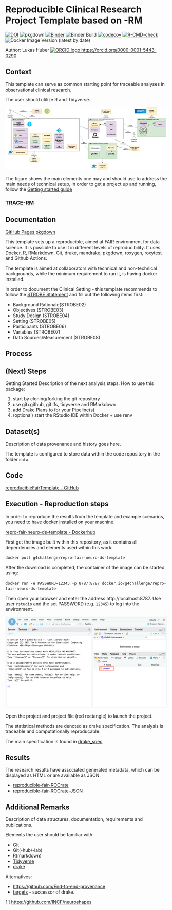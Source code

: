 # Reproducible Clinical Research Project Template based on  -RM

[![DOI](https://zenodo.org/badge/284042245.svg)](https://zenodo.org/badge/latestdoi/284042245)
![pkgdown](https://github.com/g4challenge/repro-fair-neuro-ds-template/workflows/pkgdown/badge.svg?branch=master)
[![Binder](https://mybinder.org/badge_logo.svg)](https://mybinder.org/v2/gh/g4challenge/repro-fair-neuro-ds-template/HEAD?urlpath=%3Frstudio)
![Binder Build](https://github.com/g4challenge/repro-fair-neuro-ds-template/workflows/Binder/badge.svg)
[![codecov](https://codecov.io/gh/g4challenge/repro-fair-neuro-ds-template/branch/master/graph/badge.svg?token=JF0BD0NRTR)](https://codecov.io/gh/g4challenge/repro-fair-neuro-ds-template)
[![R-CMD-check](https://github.com/g4challenge/repro-fair-neuro-ds-template/workflows/R-CMD-check/badge.svg)](https://github.com/g4challenge/repro-fair-neuro-ds-template/actions)
![Docker Image Version (latest by date)](https://img.shields.io/docker/v/g4challenge/repro-fair-neuro-ds-template)

Author: Lukas Huber <a href="https://orcid.org/0000-0001-5443-0290
">
<img alt="ORCID logo" src="https://info.orcid.org/wp-content/uploads/2019/11/orcid_16x16.png" width="16" height="16" />
https://orcid.org/0000-0001-5443-0290
</a>

## Context
This template can serve as common starting point for traceable analyses in observational clinical research.

The user should utilize R and Tidyverse.


![](man/figures/overview_architecture.png)

The figure shows the main elements one may and should use to address the main needs of technical setup, in order to get a project up and running, follow the [Getting started guide](https://g4challenge.github.io/repro-fair-neuro-ds-template/articles/getting_started.html)

### [TRACE-RM](https://g4challenge.github.io/repro-fair-neuro-ds-template/articles/trace-rm.html)

## Documentation
[GitHub Pages pkgdown](https://g4challenge.github.io/repro-fair-neuro-ds-template/)


This template sets up a reproducible, aimed at FAIR environment for data science. It is possible to use it in different levels of reproducibility. It uses Docker, R, RMarkdown, Git, drake, mandrake, pkgdown, roxygen, roxytest and Github Actions.

The template is aimed at collaborators with technical and non-technical backgrounds, while the minimum requirement to run it, is having docker installed.

In order to document the Clinical Setting - this template recommends to follow the [STROBE Statement](https://strobe-statement.org/index.php?id=strobe-home) and fill out the following items first:

- Background Rationale(STROBE02)
- Objectives (STROBE03)
- Study Design (STROBE04) 
- Setting (STROBE05) 
- Participants (STROBE06)
- Variables (STROBE07)
- Data Sources/Measurement (STROBE08)

## Process

## (Next) Steps

Getting Started
Description of the next analysis steps. How to use this package:

1. start by cloning/forking the git repository
2. use git+github, git lfs, tidyverse and RMarkdown
3. add Drake Plans to for your Pipeline(s)
4. (optional) start the RStudio IDE within Docker + use renv


## Dataset(s)
Description of data provenance and history goes here.

The template is configured to store data within the code repository in the folder `data`.


## Code


[reproducibleFairTemplate - GitHub](https://github.com/g4challenge/repro-fair-neuro-ds-template)

## Execution - Reproduction steps

In order to reproduce the results from the template and example scenarios, you need to have docker installed on your machine.

[repro-fair-neuro-ds-template - Dockerhub](https://hub.docker.com/repository/docker/g4challenge/repro-fair-neuro-ds-template)

First get the image built within this repository, as it contains all dependencies and elements used within this work:

`docker pull g4challenge/repro-fair-neuro-ds-template`

After the download is completed, the container of the image can be started using:

`docker run -e PASSWORD=12345 -p 8787:8787 docker.io/g4challenge/repro-fair-neuro-ds-template` 

Then open your browser and enter the address http://localhost:8787. Use user `rstudio` and the set PASSWORD (e.g. `12345`) to log into the environment.

![](man/figures/rstudio_overview.png)

Open the project and project file (red rectangle) to launch the project.

The statistical methods are denoted as drake specification. The analysis is traceable and computationally reproducable. 

The main specification is found in [drake_spec](https://g4challenge.github.io/repro-fair-neuro-ds-template/articles/drake_specification.html)
    
## Results
The research results have associated generated metadata, which can be displayed as HTML or are available as JSON.

- [reproducible-fair-ROCrate](../vignettes/ro-crate-preview.html)
- [reproducible-fair-ROCrate-JSON](../vignettes/ro-crate-metadata.json)
    
## Additional Remarks

Description of data structures, documentation, requirements and publications.

Elements the user should be familiar with:
- Git
- Git(-hub/-lab)
- R(markdown)
- [Tidyverse](https://www.tidyverse.org/)
- [drake](https://books.ropensci.org/drake/)

Alternatives:
- https://github.com/End-to-end-provenance
- [targets](https://docs.ropensci.org/targets/) - successor of drake.


[ ] https://github.com/INCF/neuroshapes
